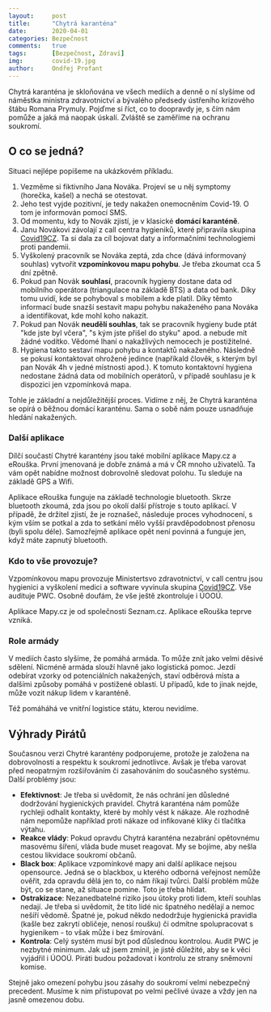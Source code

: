```yaml
---
layout:     post
title:      "Chytrá karanténa"
date:       2020-04-01
categories: Bezpečnost
comments:   true
tags:       [Bezpečnost, Zdraví]
img:        covid-19.jpg
author:     Ondřej Profant
---
```


Chytrá karanténa je skloňována ve všech mediích a denně o ní slyšíme od náměstka ministra zdravotnictví a bývalého předsedy ústřeního krizového štábu Romana Prymuly. Pojďme si říct, co to doopravdy je, s čím nám pomůže a jaká má naopak úskalí. Zvláště se zaměříme na ochranu soukromí.

<!--more-->

## O co se jedná?

Situaci nejlépe popíšeme na ukázkovém příkladu. 

1. Vezměme si fiktivního Jana Nováka. Projeví se u něj symptomy (horečka, kašel) a nechá se otestovat. 
2. Jeho test vyjde pozitivní, je tedy nakažen onemocněním Covid-19. O tom je informován pomocí SMS.
3. Od momentu, kdy to Novák zjistí, je v klasické **domácí karanténě**.
4. Janu Novákovi závolají z call centra hygieniků, které připravila skupina [Covid19CZ](https://www.facebook.com/Covid19cz.cz). Ta si dala za cíl bojovat daty a informačními technologiemi proti pandemii.
5. Vyškolený pracovník se Nováka zeptá, zda chce (dává informovaný souhlas) vytvořit **vzpomínkovou mapu pohybu**. Je třeba zkoumat cca 5 dní zpětně.
6. Pokud pan Novák **souhlasí**, pracovník hygieny dostane data od mobilního operátora (triangulace na základě BTS) a data od bank. Díky tomu uvidí, kde se pohyboval s mobilem a kde platil. Díky těmto informací bude snazší sestavit mapu pohybu nakaženého pana Nováka a identifikovat, kde mohl koho nakazit.
7. Pokud pan Novák **neudělí souhlas**, tak se pracovník hygieny bude ptát "kde jste byl včera", "s kým jste přišel do styku" apod. a nebude mít žádné vodítko. Vědomé lhaní o nakažlivých nemocech je postižitelné.
8. Hygiena takto sestaví mapu pohybu a kontaktů nakaženého. Následně se pokusí kontaktovat ohrožené jedince (napříkald člověk, s kterým byl pan Novák 4h v jedné místnosti apod.). K tomuto kontaktovní hygiena nedostane žádná data od mobilních operátorů, v případě souhlasu je k dispozici jen vzpomínková mapa.

Tohle je základní a nejdůležitější proces. Vidíme z něj, že Chytrá karanténa se opírá o běžnou domácí karanténu. Sama o sobě nám pouze usnadňuje hledání nakažených.

### Další aplikace

Dílčí součastí Chytré karantény jsou také mobilní aplikace Mapy.cz a eRouška. První jmenovaná je dobře známá a má v ČR mnoho uživatelů. Ta vám opět nabídne možnost dobrovolně sledovat polohu. Tu sleduje na základě GPS a Wifi. 

Aplikace eRouška funguje na základě technologie bluetooth. Skrze bluetooth zkoumá, zda jsou po okolí další přístroje s touto aplikací. V případě, že držitel zjistí, že je roznašeč, následuje proces vyhodnocení, s kým vším se potkal a zda to setkání mělo vyšší pravděpodobnost přenosu (byli spolu déle). Samozřejmě aplikace opět není povinná a funguje jen, když máte zapnutý bluetooth.

### Kdo to vše provozuje?

Vzpomínkovou mapu provozuje Ministertsvo zdravotnictví, v call centru jsou hygienici a vyškolení medici a software vyvinula skupina [Covid19CZ](https://www.facebook.com/Covid19cz.cz). Vše audituje PWC. Osobně doufám, že vše ještě zkontroluje i ÚOOÚ.

Aplikace Mapy.cz je od společnosti Seznam.cz. Aplikace eRouška teprve vzniká.

### Role armády

V mediích často slyšíme, že pomáhá armáda. To může znít jako velmi děsivé sdělení. Nicméně armáda slouží hlavně jako logistická pomoc. Jezdí odebírat vzorky od potenciálních nakažených, staví odběrová místa a dalšími způsoby pomáhá v postižené oblasti. U případů, kde to jinak nejde, může vozit nákup lidem v karanténě. 

Též pomáháhá ve vnitřní logistice státu, kterou nevidíme.

## Výhrady Pirátů

Současnou verzi Chytré karantény podporujeme, protože je založena na dobrovolnosti a respektu k soukromí jednotlivce. Avšak je třeba varovat před neopatrným rozšiřováním či zasahováním do současného systému. Další problémy jsou:

- **Efektivnost**: Je třeba si uvědomit, že nás ochrání jen důsledné dodržování hygienických pravidel. Chytrá karanténa nám pomůže rychleji odhalit kontakty, které by mohly vést k nákaze. Ale rozhodně nám nepomůže například proti nákaze od infikované kliky či tlačítka výtahu.
- **Reakce vlády**: Pokud opravdu Chytrá karanténa nezabrání opětovnému masovému šíření, vláda bude muset reagovat. My se bojíme, aby nešla cestou likvidace soukromí občanů.
- **Black box**: Aplikace vzpomínkové mapy ani další aplikace nejsou opensource. Jedná se o blackbox, u kterého odborná veřejnost nemůže ověřit, zda opravdu dělá jen to, co nám říkají tvůrci. Další problém může být, co se stane, až situace pomine. Toto je třeba hlídat.
- **Ostrakizace**: Nezanedbatelné riziko jsou útoky proti lidem, kteří souhlas nedají. Je třeba si uvědomit, že tito lidé nic špatného nedělají a nemoc nešíří vědomě. Špatné je, pokud někdo nedodržuje hygienická pravidla (kašle bez zakrytí obličeje, nenosí roušku) či odmítne spolupracovat s hygienikem - to však může i bez šmírování.
- **Kontrola**: Celý systém musí být pod důslednou kontrolou. Audit PWC je nezbytné minimum. Jak už jsem zmínil, je jistě důležité, aby se k věci vyjádřil i ÚOOÚ. Piráti budou požadovat i kontrolu ze strany sněmovní komise.

Stejně jako omezení pohybu jsou zásahy do soukromí velmi nebezpečný precedent. Musíme k nim přistupovat po velmi pečlivé úvaze a vždy jen na jasně omezenou dobu.
